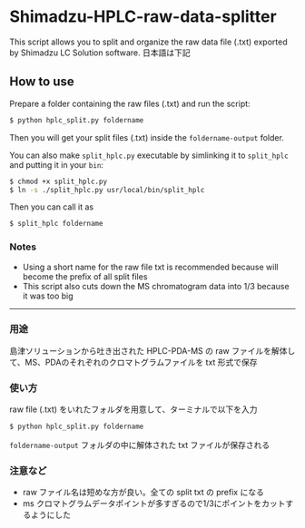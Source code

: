 # Shimadzu-HPLC-raw-data-splitter
This script allows you to split and organize the raw data file (.txt) exported by Shimadzu LC Solution software. 日本語は下記

## How to use
Prepare a folder containing the raw files (.txt) and run the script:
```bash
$ python hplc_split.py foldername
```
Then you will get your split files (.txt) inside the `foldername-output` folder.

You can also make `split_hplc.py` executable by simlinking it to `split_hplc` and putting it in your `bin`:
```bash
$ chmod +x split_hplc.py
$ ln -s ./split_hplc.py usr/local/bin/split_hplc
```
Then you can call it as
```bash
$ split_hplc foldername
```
### Notes
* Using a short name for the raw file txt is recommended because will become the prefix of all split files
* This script also cuts down the MS chromatogram data into 1/3 because it was too big

---

### 用途
島津ソリューションから吐き出された HPLC-PDA-MS の raw ファイルを解体して、MS、PDAのそれぞれのクロマトグラムファイルを txt 形式で保存

### 使い方
raw file (.txt) をいれたフォルダを用意して、ターミナルで以下を入力
```bash
$ python hplc_split.py foldername
```
`foldername-output` フォルダの中に解体された txt ファイルが保存される

### 注意など
* raw ファイル名は短めな方が良い。全ての split txt の prefix になる
* ms クロマトグラムデータポイントが多すぎるので1/3にポイントをカットするようにした
